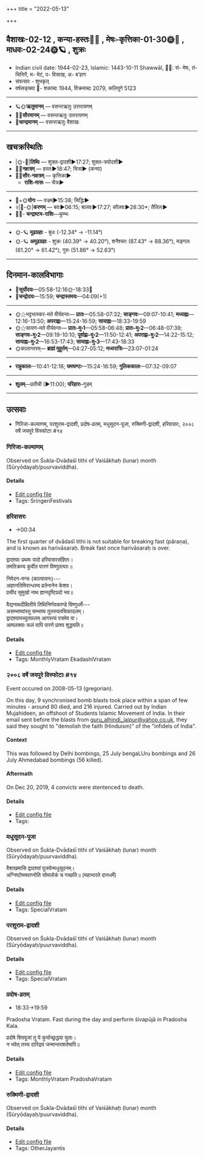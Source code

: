 +++
title = "2022-05-13"

+++
## वैशाखः-02-12  ,  कन्या-हस्तः🌛🌌  ,  मेषः-कृत्तिका-01-30🌞🌌  ,  माधवः-02-24🌞🪐  ,  शुक्रः
- Indian civil date: 1944-02-23, Islamic: 1443-10-11 Shawwāl, 🌌🌞: सं- मेषः, तं- चित्तिरै, म- मेटं, प- विसाख, अ- ब’हाग
- संवत्सरः - शुभकृत्
- वर्षसङ्ख्या 🌛- शकाब्दः 1944, विक्रमाब्दः 2079, कलियुगे 5123
___________________
- 🪐🌞**ऋतुमानम्** — वसन्तऋतुः उत्तरायणम्
- 🌌🌞**सौरमानम्** — वसन्तऋतुः उत्तरायणम्
- 🌛**चान्द्रमानम्** — वसन्तऋतुः वैशाखः
___________________


## खचक्रस्थितिः
- |🌞-🌛|**तिथिः** — शुक्ल-द्वादशी►17:27; शुक्ल-त्रयोदशी►  
- 🌌🌛**नक्षत्रम्** — हस्तः►18:47; चित्रा► (कन्या)  
- 🌌🌞**सौर-नक्षत्रम्** — कृत्तिका►  
  - **राशि-मासः** — चैत्रः► 
___________________
- 🌛+🌞**योगः** — वज्रम्►15:38; सिद्धिः►  
- २|🌛-🌞|**करणम्** — बवः►06:15; बालवः►17:27; कौलवः►28:30*; तैतिलः►  
- 🌌🌛- **चन्द्राष्टम-राशिः**—कुम्भः  
___________________
- 🌞-🪐 **मूढग्रहाः** - बुधः (-12.34° → -11.14°)
- 🌞-🪐 **अमूढग्रहाः** - शुक्रः (40.39° → 40.20°), शनैश्चरः (87.43° → 88.36°), मङ्गलः (61.20° → 61.42°), गुरुः (51.86° → 52.63°)
___________________


## दिनमान-कालविभागाः
- 🌅**सूर्योदयः**—05:58-12:16🌞️-18:33🌇  
- 🌛**चन्द्रोदयः**—15:59; **चन्द्रास्तमयः**—04:09(+1)  
___________________
- 🌞⚝भट्टभास्कर-मते वीर्यवन्तः— **प्रातः**—05:58-07:32; **साङ्गवः**—09:07-10:41; **मध्याह्नः**—12:16-13:50; **अपराह्णः**—15:24-16:59; **सायाह्नः**—18:33-19:59  
- 🌞⚝सायण-मते वीर्यवन्तः— **प्रातः-मु॰1**—05:58-06:48; **प्रातः-मु॰2**—06:48-07:39; **साङ्गवः-मु॰2**—09:19-10:10; **पूर्वाह्णः-मु॰2**—11:50-12:41; **अपराह्णः-मु॰2**—14:22-15:12; **सायाह्नः-मु॰2**—16:53-17:43; **सायाह्नः-मु॰3**—17:43-18:33  
- 🌞कालान्तरम्— **ब्राह्मं मुहूर्तम्**—04:27-05:12; **मध्यरात्रिः**—23:07-01:24  
___________________
- **राहुकालः**—10:41-12:16; **यमघण्टः**—15:24-16:59; **गुलिककालः**—07:32-09:07  
___________________
- **शूलम्**—प्रतीची (►11:00); **परिहारः**–गुडम्  
___________________

## उत्सवाः
- गिरिजा-कल्याणम्, परशुराम-द्वादशी, प्रदोष-व्रतम्, मधुसूदन-पूजा, रुक्मिणी-द्वादशी, हरिवासरः, २००८ वर्षे जयपुरे विस्फोटाः #१४
### गिरिजा-कल्याणम्

Observed on Śukla-Dvādaśī tithi of Vaiśākhaḥ (lunar) month (Sūryōdayaḥ/puurvaviddha). 



#### Details
- [Edit config file](https://github.com/jyotisham/adyatithi/blob/master/devatA/umA/lunar_month/tithi/02/12/girijA-kalyANam.toml)
- Tags: SringeriFestivals


### हरिवासरः
- →00:34



The first quarter of dvādaśī tithi is not suitable for breaking fast (pāraṇa), and is known as harivāsaraḥ. Break fast once harivāsaraḥ is over.

द्वादश्याः प्रथमः पादो हरिवासरसंज्ञितः।  
तमतिक्रम्य कुर्वीत पारणं विष्णुतत्परः॥  
  
निवेदन-मन्त्रः (कात्यायनः)---  
अज्ञानतिमिरान्धस्य व्रतेनानेन केशव।  
प्रसीद सुमुखो नाथ ज्ञानदृष्टिप्रदो भव॥  
  
वैद्यनाथदीक्षितीये तिथिनिर्णयकाण्डे विष्णुधर्मे---  
असम्भाष्यांस्तु सम्भाष्य तुलस्यतसिकादलम्।  
द्वादश्यामच्युतफलम् आगस्त्यं पत्रमेव वा।   
आमलक्याः फलं वापि पारणे प्राश्य शुद्ध्यति॥



#### Details
- [Edit config file](https://github.com/jyotisham/adyatithi/blob/master/time_focus/monthly/ekAdashI/description_only/harivAsaraH.toml)
- Tags: MonthlyVratam EkadashiVratam


### २००८ वर्षे जयपुरे विस्फोटाः #१४

Event occured on 2008-05-13 (gregorian). 

On this day, 9 synchronised bomb blasts took place within a span of few minutes - around 80 died, and 216 injured. Carried out by Indian Mujahideen, an offshoot of Students Islamic Movement of India. In their email sent before the blasts from guru_alhindi_jaipur@yahoo.co.uk, they said they sought to "demolish the faith (Hinduism)" of the "infidels of India".

#### Context
This was followed by Delhi  bombings, 25 July bengaLUru bombings and 26 July Ahmedabad bombings (56 killed). 

#### Aftermath
On Dec 20, 2019, 4 convicts were stentenced to death.

#### Details
- [Edit config file](https://github.com/jyotisham/adyatithi/blob/master/mahApuruSha/xatra-later/gregorian/day/05/13/jaipur-blasts-2008.toml)
- Tags: 


### मधुसूदन-पूजा

Observed on Śukla-Dvādaśī tithi of Vaiśākhaḥ (lunar) month (Sūryōdayaḥ/puurvaviddha). 

वैशाखमासि द्वादश्यां पूजयेन्मधुसूदनम्।  
अग्निष्टोममवाप्नोति सोमलोकं च गच्छति॥ (महाभारते दानधर्मे)



#### Details
- [Edit config file](https://github.com/jyotisham/adyatithi/blob/master/devatA/vaiShNava/lunar_month/tithi/02/12/madhusUdana-pUjA.toml)
- Tags: SpecialVratam


### परशुराम-द्वादशी

Observed on Śukla-Dvādaśī tithi of Vaiśākhaḥ (lunar) month (Sūryōdayaḥ/puurvaviddha). 



#### Details
- [Edit config file](https://github.com/jyotisham/adyatithi/blob/master/devatA/vaiShNava/lunar_month/tithi/02/12/parazurAma-dvAdazI.toml)
- Tags: SpecialVratam


### प्रदोष-व्रतम्
- 18:33→19:59



Pradosha Vratam. Fast during the day and perform śivapūjā in Pradosha Kala.

प्रदोषे  शिवपूजां  तु  ये  कुर्याच्छ्रद्धया  युताः।  
न  भवेत्  तस्य  दारिद्र्यं  जन्मान्तरशतेष्वपि॥



#### Details
- [Edit config file](https://github.com/jyotisham/adyatithi/blob/master/time_focus/monthly/pradoSha/description_only/pradOSa-vratam.toml)
- Tags: MonthlyVratam PradoshaVratam


### रुक्मिणी-द्वादशी

Observed on Śukla-Dvādaśī tithi of Vaiśākhaḥ (lunar) month (Sūryōdayaḥ/puurvaviddha). 



#### Details
- [Edit config file](https://github.com/jyotisham/adyatithi/blob/master/devatA/lakShmI/lunar_month/tithi/02/12/rukmiNI-dvAdazI.toml)
- Tags: OtherJayantis


